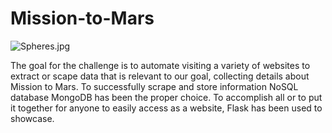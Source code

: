 # Mission-to-Mars

![Spheres.jpg](Spheres.jpg)

The goal for the challenge is to automate visiting a variety of websites to extract or scape data that is relevant to our goal, collecting details about Mission to Mars. 
To successfully scrape and store information NoSQL database MongoDB has been the proper choice. To accomplish all or to put it together for anyone to easily access as a website, Flask has been used to showcase.

